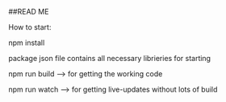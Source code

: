 ##READ ME

How to start: 

npm install

package json file contains all necessary librieries for starting 

npm run build --> for getting the working code

npm run watch --> for getting live-updates without lots of build

